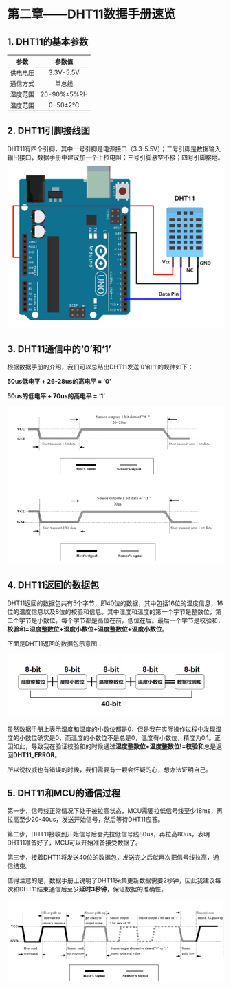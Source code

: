 # 第二章——DHT11数据手册速览

## 1. DHT11的基本参数

|   参数   |   参数值    |
| :------: | :---------: |
| 供电电压 |  3.3V-5.5V  |
| 通信方式 |   单总线    |
| 湿度范围 | 20-90%±5%RH |
| 温度范围 |  0-50±2°C   |

## 2. DHT11引脚接线图

DHT11有四个引脚，其中一号引脚是电源接口（3.3-5.5V）；二号引脚是数据输入输出接口，数据手册中建议加一个上拉电阻；三号引脚悬空不接；四号引脚接地。
![接线图](../../../../images/通信专题/串行通信/One-Wire/3.1.2-1.png)

## 3. DHT11通信中的‘0’和‘1’

根据数据手册的介绍，我们可以总结出DHT11发送‘0’和‘1’的规律如下：

**50us低电平 + 26-28us的高电平 = ‘0’**

**50us的低电平 + 70us的高电平 = ‘1’**

![数据‘0’和’1‘](../../../../images/通信专题/串行通信/One-Wire/3.1.2-2.png)

## 4. DHT11返回的数据包

DHT11返回的数据包共有5个字节，即40位的数据，其中包括16位的湿度信息，16位的温度信息以及8位的校验和信息。其中湿度和温度的第一个字节是整数位，第二个字节是小数位，每个字节都是高位在前，低位在后。最后一个字节是校验和，**校验和=湿度整数位+湿度小数位+温度整数位+温度小数位**。

下面是DHT11返回的数据包示意图：

![DHT11数据格式](../../../../images/通信专题/串行通信/One-Wire/3.1.2-3.png)

虽然数据手册上表示湿度和温度的小数位都是0，但是我在实际操作过程中发现湿度的小数位确实是0，而温度的小数位不是总是0，温度有小数位，精度为0.1。正因如此，导致我在验证校验和的时候通过**湿度整数位+温度整数位!=校验和**总是返回**DHT11_ERROR**。

所以说权威也有错误的时候，我们需要有一颗会怀疑的心，想办法证明自己。

## 5. DHT11和MCU的通信过程

第一步，信号线正常情况下处于被拉高状态，MCU需要拉低信号线至少18ms，再拉高至少20-40us，发送开始信号，然后等待DHT11应答。

第二步，DHT11接收到开始信号后会先拉低信号线80us，再拉高80us，表明DHT11准备好了，MCU可以开始准备接受数据了。

第三步，接着DHT11将发送40位的数据包，发送完之后就再次把信号线拉高，通信结束。

值得注意的是，数据手册上说明了DHT11采集更新数据需要2秒钟，因此我建议每次和DHT11结束通信后至少**延时3秒钟**，保证数据的准确性。

![DHT11和MCU的通信过程](../../../../images/通信专题/串行通信/One-Wire/3.1.2-4.png)